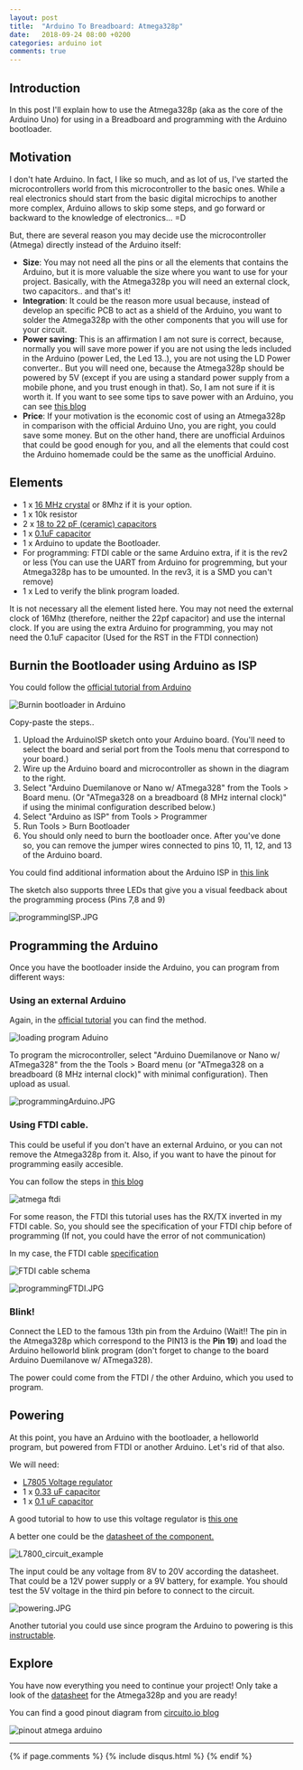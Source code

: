 ```yaml
---
layout: post
title:  "Arduino To Breadboard: Atmega328p"
date:   2018-09-24 08:00 +0200
categories: arduino iot
comments: true
---
```


## Introduction
In this post I'll explain how to use the Atmega328p (aka as the core of the Arduino Uno) for using in a Breadboard and programming with the Arduino bootloader.

## Motivation
I don't hate Arduino. In fact, I like so much, and as lot of us, I've started the microcontrollers world from this microcontroller to the basic ones. While a real electronics should start from the basic digital microchips to another more complex, Arduino allows to skip some steps, and go forward or backward to the knowledge of electronics... =D

But, there are several reason you may decide use the microcontroller (Atmega) directly instead of the Arduino itself:

- **Size**: You may not need all the pins or all the elements that contains the Arduino, but it is more valuable the size where you want to use for your project. Basically, with the Atmega328p you will need an external clock, two capacitors.. and that's it!
- **Integration**: It could be the reason more usual because, instead of develop an specific PCB to act as a shield of the Arduino, you want to solder the Atmega328p with the other components that you will use for your circuit.
- **Power saving**: This is an affirmation I am not sure is correct, because, normally you will save more power if you are not using the leds included in the Arduino (power Led, the Led 13..), you are not using the LD Power converter.. But you will need one, because the Atmega328p should be powered by 5V (except if you are using a standard power supply from a mobile phone, and you trust enough in that). So, I am not sure if it is worth it. If you want to see some tips to save power with an Arduino, you can see [this blog](http://www.home-automation-community.com/arduino-low-power-how-to-run-atmega328p-for-a-year-on-coin-cell-battery/)
- **Price**: If your motivation is the economic cost of using an Atmega328p in comparison with the official Arduino Uno, you are right, you could save some money. But on the other hand, there are unofficial Arduinos that could be good enough for you, and all the elements that could cost the Arduino homemade could be the same as the unofficial Arduino.

## Elements
- 1 x [16 MHz crystal](https://www.distrelec.ch/en/quartz-hc49-4h-16-mhz-iqd-lfxtal003240/p/17451701) or 8Mhz if it is your option.
- 1 x 10k resistor
- 2 x [18 to 22 pF (ceramic) capacitors](https://www.distrelec.ch/en/capacitor-22-pf-500-vdc-mm-hitano-tch2h220j-l515b/p/16569149)
- 1 x [0.1uF capacitor](https://www.distrelec.ch/en/capacitor-100-nf-50-vdc-mm-hitano-sf1h104z-l515b/p/16565659)
- 1 x Arduino to update the Bootloader.
- For programming: FTDI cable or the same Arduino extra, if it is the rev2 or less (You can use the UART from Arduino for progremming, but your Atmega328p has to be umounted. In the rev3, it is a SMD you can't remove)
- 1 x Led to verify the blink program loaded.

It is not necessary all the element listed here. You may not need the external clock of 16Mhz (therefore, neither the 22pf capacitor) and use the internal clock.
If you are using the extra Arduino for programming, you may not need the 0.1uF capacitor (Used for the RST in the FTDI connection)

## Burnin the Bootloader using Arduino as ISP
You could follow the [official tutorial from Arduino](https://www.arduino.cc/en/Tutorial/ArduinoToBreadboard)

![Burnin bootloader in Arduino](https://www.arduino.cc/en/uploads/Tutorial/BreadboardAVR.png)

Copy-paste the steps..

1. Upload the ArduinoISP sketch onto your Arduino board. (You'll need to select the board and serial port from the Tools menu that correspond to your board.)
2. Wire up the Arduino board and microcontroller as shown in the diagram to the right.
3. Select "Arduino Duemilanove or Nano w/ ATmega328" from the Tools > Board menu. (Or "ATmega328 on a breadboard (8 MHz internal clock)" if using the minimal configuration described below.)
4. Select "Arduino as ISP" from Tools > Programmer
5. Run Tools > Burn Bootloader
6. You should only need to burn the bootloader once. After you've done so, you can remove the jumper wires connected to pins 10, 11, 12, and 13 of the Arduino board.

You could find additional information about the Arduino ISP in [this link](https://www.arduino.cc/en/Tutorial/ArduinoISP)

The sketch also supports three LEDs that give you a visual feedback about the programming process (Pins 7,8 and 9)

![programmingISP.JPG](/assets/images/arduino2breadboard/programmingISP.JPG)

## Programming the Arduino
Once you have the bootloader inside the Arduino, you can program from different ways:

### Using an external Arduino
Again, in the [official tutorial](https://www.arduino.cc/en/Tutorial/ArduinoToBreadboard) you can find the method.

![loading program Aduino](https://www.arduino.cc/en/uploads/Tutorial/ArduinoUSBSerial.png)

To program the microcontroller, select "Arduino Duemilanove or Nano w/ ATmega328" from the the Tools > Board menu (or "ATmega328 on a breadboard (8 MHz internal clock)" with minimal configuration). Then upload as usual.

![programmingArduino.JPG](/assets/images/arduino2breadboard/programmingArduino.JPG)

### Using FTDI cable.
This could be useful if you don't have an external Arduino, or you can not remove the Atmega328p from it. Also, if you want to have the pinout for programming easily accesible.

You can follow the steps in [this blog](http://shallowsky.com/blog/hardware/programming-breadboard-atmega.html)

![atmega ftdi](/assets/images/cam01/bare-atmega-breadboard-ftdi_bb.jpg)

For some reason, the FTDI this tutorial uses has the RX/TX inverted in my FTDI cable. So, you should see the specification of your FTDI chip before of programming (If not, you could have the error of not communication)

In my case, the FTDI cable [specification](https://www.ftdichip.com/Support/Documents/DataSheets/Cables/DS_TTL-232R_CABLES.pdf)

![FTDI cable schema](/assets/images/cam01/ftdi_schema.png)

![programmingFTDI.JPG](/assets/images/arduino2breadboard/programmingFTDI.JPG)

### Blink!
Connect the LED to the famous 13th pin from the Arduino (Wait!! The pin in the Atmega328p which correspond to the PIN13 is the **Pin 19**) and load the Arduino helloworld blink program (don't forget to change to the board Arduino Duemilanove w/ ATmega328).

The power could come from the FTDI / the other Arduino, which you used to program.

## Powering
At this point, you have an Arduino with the bootloader, a helloworld program, but powered from FTDI or another Arduino.
Let's rid of that also.

We will need:
- [L7805 Voltage regulator](https://www.sparkfun.com/products/107)
- 1 x [0.33 uF capacitor](https://www.distrelec.ch/en/aluminium-electrolytic-capacitor-330-nf-100-vdc-jamicon-tkpr33m2ad11me4/p/16716518)
- 1 x [0.1 uF capacitor](https://www.distrelec.ch/en/capacitor-100-nf-50-vdc-mm-hitano-sf1h104z-l515b/p/16565659)

A good tutorial to how to use this voltage regulator is [this one](https://www.electronicshub.org/understanding-7805-ic-voltage-regulator/)

A better one could be the [datasheet of the component.](https://cdn.sparkfun.com/datasheets/Components/General/TO-220.pdf)

![L7800_circuit_example](/assets/images/cam01/L7800_circuit_example.png)

The input could be any voltage from 8V to 20V according the datasheet. That could be a 12V power supply or a 9V battery, for example.
You should test the 5V voltage in the third pin before to connect to the circuit.

![powering.JPG](/assets/images/arduino2breadboard/powering.JPG)

Another tutorial you could use since program the Arduino to powering is this [instructable](https://www.instructables.com/id/How-to-Build-an-Arduino-Uno-on-a-BreadBoard/).

## Explore
You have now everything you need to continue your project!
Only take a look of the [datasheet](http://ww1.microchip.com/downloads/en/DeviceDoc/Atmel-42735-8-bit-AVR-Microcontroller-ATmega328-328P_Datasheet.pdf) for the Atmega328p and you are ready!

You can find a good pinout diagram from [circuito.io blog](https://www.circuito.io/blog/arduino-uno-pinout/)

![pinout atmega arduino](/assets/images/cam01/arduino-uno-pinout-diagram.png)

***

{% if page.comments %}
{% include disqus.html %}
{% endif %}
